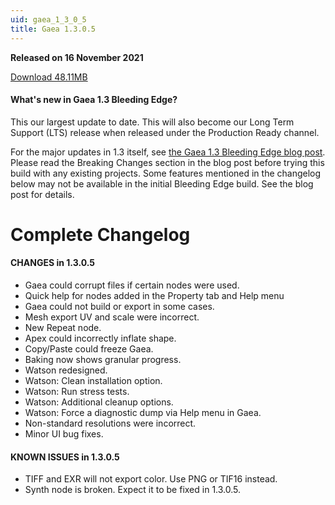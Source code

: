 ```yaml
---
uid: gaea_1_3_0_5
title: Gaea 1.3.0.5
---
```



**Released on 16 November 2021**

<a href="http://viridian.quadspinner.com/gaeab/Gaea-1.3.0.5b.exe">Download 48.11MB</a> <br>


<div class="release-note">

#### What's new in Gaea 1.3 Bleeding Edge?

This our largest update to date. This will also become our Long Term Support (LTS) release when released under the Production Ready channel.

For the major updates in 1.3 itself, see [the Gaea 1.3 Bleeding Edge blog post](https://blog.quadspinner.com/gaea-1-3-bleeding-edge/). Please read the Breaking Changes section in the blog post before trying this build with any existing projects. Some features mentioned in the changelog below may not be available in the initial Bleeding Edge build. See the blog post for details.

# Complete Changelog

#### CHANGES in 1.3.0.5

- Gaea could corrupt files if certain nodes were used.
- Quick help for nodes added in the Property tab and Help menu
- Gaea could not build or export in some cases.
- Mesh export UV and scale were incorrect.
- New Repeat node.
- Apex could incorrectly inflate shape.
- Copy/Paste could freeze Gaea.
- Baking now shows granular progress.
- Watson redesigned.
- Watson: Clean installation option.
- Watson: Run stress tests.
- Watson: Additional cleanup options.
- Watson: Force a diagnostic dump via Help menu in Gaea.
- Non-standard resolutions were incorrect.
- Minor UI bug fixes.

#### KNOWN ISSUES in 1.3.0.5

- TIFF and EXR will not export color. Use PNG or TIF16 instead.
- Synth node is broken. Expect it to be fixed in 1.3.0.5.


</div>
